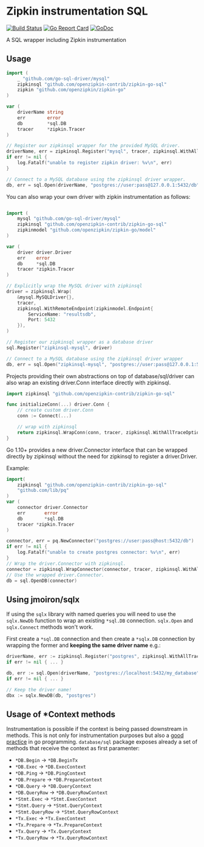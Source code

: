 # Zipkin instrumentation SQL

[![Build Status](https://travis-ci.com/openzipkin-contrib/zipkin-go-sql.svg?branch=master)](https://travis-ci.com/openzipkin-contrib/zipkin-go-sql)
[![Go Report Card](https://goreportcard.com/badge/github.com/openzipkin-contrib/zipkin-go-sql)](https://goreportcard.com/report/github.com/openzipkin-contrib/zipkin-go-sql)
[![GoDoc](https://godoc.org/github.com/openzipkin-contrib/zipkin-go-sql?status.svg)](https://godoc.org/github.com/openzipkin-contrib/zipkin-go-sql)

A SQL wrapper including Zipkin instrumentation

## Usage

```go
import (
    _ "github.com/go-sql-driver/mysql"
    zipkinsql "github.com/openzipkin-contrib/zipkin-go-sql"
    zipkin "github.com/openzipkin/zipkin-go"
)

var (
    driverName string
    err        error
    db         *sql.DB
    tracer     *zipkin.Tracer
)

// Register our zipkinsql wrapper for the provided MySQL driver.
driverName, err = zipkinsql.Register("mysql", tracer, zipkinsql.WithAllTraceOptions())
if err != nil {
    log.Fatalf("unable to register zipkin driver: %v\n", err)
}

// Connect to a MySQL database using the zipkinsql driver wrapper.
db, err = sql.Open(driverName, "postgres://user:pass@127.0.0.1:5432/db")
```

You can also wrap your own driver with zipkin instrumentation as follows:

```go

import (
    mysql "github.com/go-sql-driver/mysql"
    zipkinsql "github.com/openzipkin-contrib/zipkin-go-sql"
    zipkinmodel "github.com/openzipkin/zipkin-go/model"
)

var (
    driver driver.Driver
    err    error
    db     *sql.DB
    tracer *zipkin.Tracer
)

// Explicitly wrap the MySQL driver with zipkinsql
driver = zipkinsql.Wrap(
    &mysql.MySQLDriver{},
    tracer,
    zipkinsql.WithRemoteEndpoint(zipkinmodel.Endpoint{
        ServiceName: "resultsdb",
        Port: 5432
    }),
)

// Register our zipkinsql wrapper as a database driver
sql.Register("zipkinsql-mysql", driver)

// Connect to a MySQL database using the zipkinsql driver wrapper
db, err = sql.Open("zipkinsql-mysql", "postgres://user:pass@127.0.0.1:5432/db")
```

Projects providing their own abstractions on top of database/sql/driver can also wrap an existing driver.Conn interface directly with zipkinsql.

```go
import zipkinsql "github.com/openzipkin-contrib/zipkin-go-sql"

func initializeConn(...) driver.Conn {
    // create custom driver.Conn
    conn := Connect(...)

    // wrap with zipkinsql
    return zipkinsql.WrapConn(conn, tracer, zipkinsql.WithAllTraceOptions())
}
```

Go 1.10+ provides a new driver.Connector interface that can be
wrapped  directly by zipkinsql without the need for zipkinsql to
register a driver.Driver.

Example:

```go
import(
    zipkinsql "github.com/openzipkin-contrib/zipkin-go-sql"
    "github.com/lib/pq"
)
var (
    connector driver.Connector
    err       error
    db        *sql.DB
    tracer *zipkin.Tracer
)

connector, err = pq.NewConnector("postgres://user:pass@host:5432/db")
if err != nil {
    log.Fatalf("unable to create postgres connector: %v\n", err)
}
// Wrap the driver.Connector with zipkinsql.
connector = zipkinsql.WrapConnector(connector, tracer, zipkinsql.WithAllTraceOptions())
// Use the wrapped driver.Connector.
db = sql.OpenDB(connector)
```

## Using jmoiron/sqlx

If using the `sqlx` library with named queries you will need to use the
`sqlx.NewDb` function to wrap an existing `*sql.DB` connection. `sqlx.Open` and `sqlx.Connect` methods won't work.

First create a `*sql.DB` connection and then create a `*sqlx.DB` connection by wrapping the former and **keeping the same driver name** e.g.:

```go
driverName, err := zipkinsql.Register("postgres", zipkinsql.WithAllTraceOptions())
if err != nil { ... }

db, err := sql.Open(driverName, "postgres://localhost:5432/my_database")
if err != nil { ... }

// Keep the driver name!
dbx := sqlx.NewDB(db, "postgres")
```

## Usage of *Context methods

Instrumentation is possible if the context is being passed downstream in methods.
This is not only for instrumentation purposes but also a [good practice](https://medium.com/@cep21/how-to-correctly-use-context-context-in-go-1-7-8f2c0fafdf39) in go programming. `database/sql` package exposes already a set of methods that receive the context as first paramenter:

- `*DB.Begin` -> `*DB.BeginTx`
- `*DB.Exec` -> `*DB.ExecContext`
- `*DB.Ping` -> `*DB.PingContext`
- `*DB.Prepare` -> `*DB.PrepareContext`
- `*DB.Query` -> `*DB.QueryContext`
- `*DB.QueryRow` -> `*DB.QueryRowContext`
- `*Stmt.Exec` -> `*Stmt.ExecContext`
- `*Stmt.Query` -> `*Stmt.QueryContext`
- `*Stmt.QueryRow` -> `*Stmt.QueryRowContext`
- `*Tx.Exec` -> `*Tx.ExecContext`
- `*Tx.Prepare` -> `*Tx.PrepareContext`
- `*Tx.Query` -> `*Tx.QueryContext`
- `*Tx.QueryRow` -> `*Tx.QueryRowContext`
